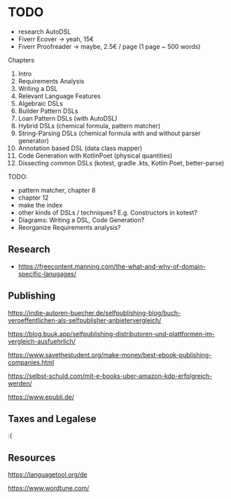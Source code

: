 # TODO

* research AutoDSL
* Fiverr Ecover -> yeah, 15€
* Fiverr Proofreader -> maybe, 2.5€ / page (1 page ~ 500 words)

Chapters

1. Intro
2. Requirements Analysis
3. Writing a DSL
4. Relevant Language Features
5. Algebraic DSLs
6. Builder Pattern DSLs 
7. Loan Pattern DSLs (with AutoDSL)
8. Hybrid DSLs (chemical formula, pattern matcher) 
9. String-Parsing DSLs (chemical formula with and without parser generator)
10. Annotation based DSL (data class mapper)
11. Code Generation with KotlinPoet (physical quantities)
12. Dissecting common DSLs (kotest, gradle .kts, Kotlin Poet, better-parse)

TODO:
- pattern matcher, chapter 8
- chapter 12
- make the index
- other kinds of DSLs / techniques? E.g. Constructors in kotest?
- Diagrams: Writing a DSL, Code Generation?
- Reorganize Requirements analysis?

## Research

- https://freecontent.manning.com/the-what-and-why-of-domain-specific-lanugages/

## Publishing

https://indie-autoren-buecher.de/selfpublishing-blog/buch-veroeffentlichen-als-selfpublisher-anbietervergleich/

https://blog.buuk.app/selfpublishing-distributoren-und-plattformen-im-vergleich-ausfuehrlich/

https://www.savethestudent.org/make-money/best-ebook-publishing-companies.html

https://selbst-schuld.com/mit-e-books-uber-amazon-kdp-erfolgreich-werden/

https://www.epubli.de/

## Taxes and Legalese

:(

## Resources

https://languagetool.org/de

https://www.wordtune.com/